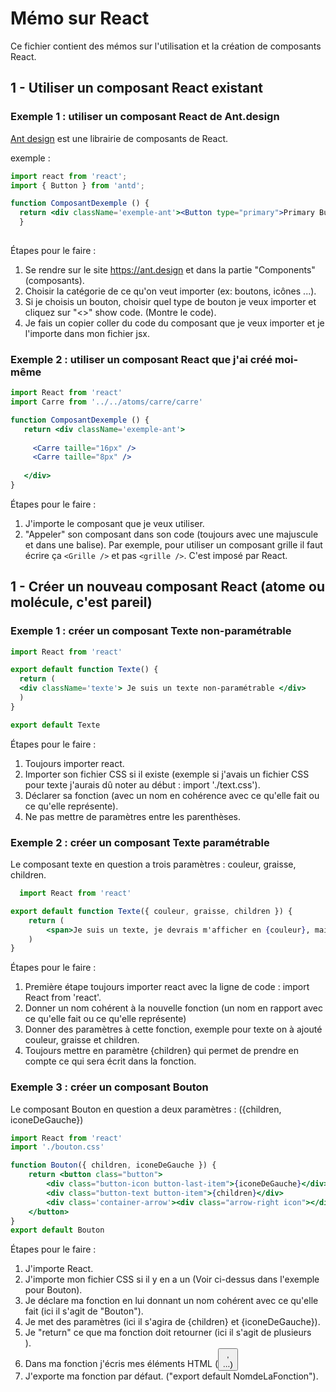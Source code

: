 # Mémo sur React

Ce fichier contient des mémos sur l'utilisation et la création de composants React.

## 1 - Utiliser un composant React existant

### Exemple 1 : utiliser un composant React de Ant.design

[Ant design](https://ant.design/components/button/) est une librairie de composants de React.

exemple : 
```jsx
import react from 'react';
import { Button } from 'antd';

function ComposantDexemple () {
  return <div className='exemple-ant'><Button type="primary">Primary Button</Button></div>
  }
  
```
Étapes pour le faire :
1. Se rendre sur le site https://ant.design et dans la partie "Components"(composants).
2. Choisir la catégorie de ce qu'on veut importer (ex: boutons, icônes ...).
3. Si je choisis un bouton, choisir quel type de bouton je veux importer et cliquez sur "<>" show code. (Montre le code).
4. Je fais un copier coller du code du composant que je veux importer et je l'importe dans mon fichier jsx.

### Exemple 2 : utiliser un composant React que j'ai créé moi-même

```jsx
import React from 'react'
import Carre from '../../atoms/carre/carre'

function ComposantDexemple () {
   return <div className='exemple-ant'>
   
     <Carre taille="16px" />
     <Carre taille="8px" />
   
   </div>
}
```
Étapes pour le faire :

1. J'importe le composant que je veux utiliser.
2. "Appeler" son composant dans son code (toujours avec une majuscule et dans une balise). Par exemple, pour utiliser un composant grille il faut écrire ça `<Grille />` et pas `<grille />`. C'est imposé par React.

## 1 - Créer un nouveau composant React (atome ou molécule, c'est pareil)

### Exemple 1 : créer un composant Texte non-paramétrable

```jsx
import React from 'react'

export default function Texte() {
  return (
  <div className='texte'> Je suis un texte non-paramétrable </div>
  )
}

export default Texte
```
Étapes pour le faire :

1. Toujours importer react.
2. Importer son fichier CSS si il existe (exemple si j'avais un fichier CSS pour texte j'aurais dû noter au début :  import './text.css').
3. Déclarer sa fonction (avec un nom en cohérence avec ce qu'elle fait ou ce qu'elle représente).
4. Ne pas mettre de paramètres entre les parenthèses.

### Exemple 2 : créer un composant Texte paramétrable

Le composant texte en question a trois paramètres : couleur, graisse, children.

```jsx
  import React from 'react'

export default function Texte({ couleur, graisse, children }) {
    return (
        <span>Je suis un texte, je devrais m'afficher en {couleur}, mais flemme d'écrire le css, et je devrais avoir comme graisse {graisse}. Et je dois afficher le texte : {children}</span>
    )
}
```
Étapes pour le faire :

1. Première étape toujours importer react avec la ligne de code : import React from 'react'.
2. Donner un nom cohérent à la nouvelle fonction (un nom en rapport avec ce qu'elle fait ou ce qu'elle représente)
3. Donner des paramètres à cette fonction, exemple pour texte on à ajouté couleur, graisse et children.
4. Toujours mettre en paramètre {children} qui permet de prendre en compte ce qui sera écrit dans la fonction.

### Exemple 3 : créer un composant Bouton

Le composant Bouton en question a deux paramètres : ({children, iconeDeGauche})

```jsx
import React from 'react'
import './bouton.css'

function Bouton({ children, iconeDeGauche }) {
    return <button class="button">
        <div class="button-icon button-last-item">{iconeDeGauche}</div>
        <div class="button-text button-item">{children}</div>
        <div class='container-arrow'><div class="arrow-right icon"></div></div>
    </button>
}
export default Bouton 
```
Étapes pour le faire :

1. J'importe React.
2. J'importe mon fichier CSS si il y en a un (Voir ci-dessus dans l'exemple pour Bouton).
3. Je déclare ma fonction en lui donnant un nom cohérent avec ce qu'elle fait (ici il s'agit de "Bouton").
4. Je met des paramètres (ici il s'agira de {children} et {iconeDeGauche}).
5. Je "return" ce que ma fonction doit retourner (ici il s'agit de plusieurs <div>).
6. Dans ma fonction j'écris mes éléments HTML (<button>, <div> ...)
7. J'exporte ma fonction par défaut. ("export default NomdeLaFonction").
  
